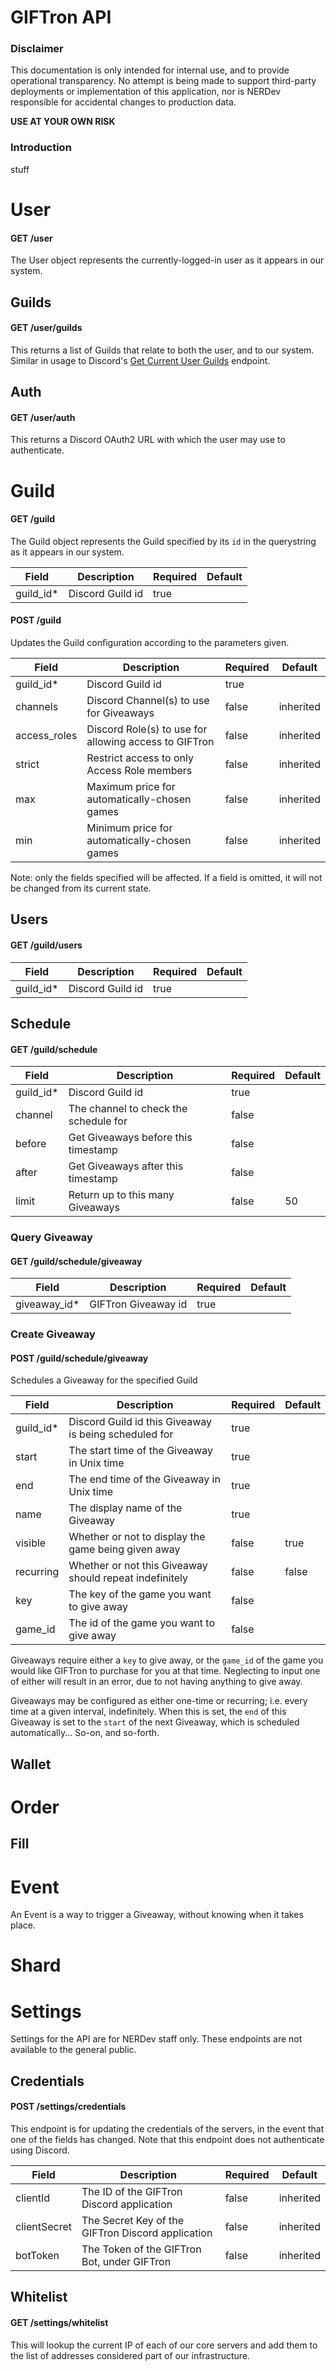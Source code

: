 # GIFTron API
### Disclaimer
This documentation is only intended for internal use, and to provide operational transparency. No attempt is being made to support third-party deployments or implementation of this application, nor is NERDev responsible for accidental changes to production data.

**USE AT YOUR OWN RISK**

### Introduction
stuff

# User
#### GET /user
The User object represents the currently-logged-in user as it appears in our system.

## Guilds
#### GET /user/guilds
This returns a list of Guilds that relate to both the user, and to our system. Similar in usage to Discord's [Get Current User Guilds](https://discordapp.com/developers/docs/resources/user#get-current-user-guilds "Discord Documentation") endpoint.

## Auth
#### GET /user/auth
This returns a Discord OAuth2 URL with which the user may use to authenticate.


# Guild
#### GET /guild
The Guild object represents the Guild specified by its `id` in the querystring as it appears in our system.

| Field        | Description                                             | Required      | Default       |
| ---          | ---                                                     | ---           | ---           |
| guild_id*    | Discord Guild id                                        | true          |               |

#### POST /guild

Updates the Guild configuration according to the parameters given.

| Field        | Description                                             | Required      | Default       |
| ---          | ---                                                     | ---           | ---           |
| guild_id*    | Discord Guild id                                        | true          |               |
| channels     | Discord Channel(s) to use for Giveaways                 | false         | inherited     |
| access_roles | Discord Role(s) to use for allowing access to GIFTron   | false         | inherited     |
| strict       | Restrict access to only Access Role members             | false         | inherited     |
| max          | Maximum price for automatically-chosen games            | false         | inherited     |
| min          | Minimum price for automatically-chosen games            | false         | inherited     |

Note: only the fields specified will be affected. If a field is omitted, it will not be changed from its current state.

## Users
#### GET /guild/users

| Field        | Description                                             | Required      | Default       |
| ---          | ---                                                     | ---           | ---           |
| guild_id*    | Discord Guild id                                        | true          |               |

## Schedule
#### GET /guild/schedule

| Field        | Description                                             | Required      | Default       |
| ---          | ---                                                     | ---           | ---           |
| guild_id*    | Discord Guild id                                        | true          |               |
| channel      | The channel to check the schedule for                   | false         |               |
| before       | Get Giveaways before this timestamp                     | false         |               |
| after        | Get Giveaways after this timestamp                      | false         |               |
| limit        | Return up to this many Giveaways                        | false         | 50            |

### Query Giveaway
#### GET /guild/schedule/giveaway

| Field        | Description                                             | Required      | Default       |
| ---          | ---                                                     | ---           | ---           |
| giveaway_id* | GIFTron Giveaway id                                     | true          |               |

### Create Giveaway
#### POST /guild/schedule/giveaway

Schedules a Giveaway for the specified Guild

| Field        | Description                                             | Required      | Default       |
| ---          | ---                                                     | ---           | ---           |
| guild_id*    | Discord Guild id this Giveaway is being scheduled for   | true          |               |
| start        | The start time of the Giveaway in Unix time             | true          |               |
| end          | The end time of the Giveaway in Unix time               | true          |               |
| name         | The display name of the Giveaway                        | true          |               |
| visible      | Whether or not to display the game being given away     | false         | true          |
| recurring    | Whether or not this Giveaway should repeat indefinitely | false         | false         |
| key          | The key of the game you want to give away               | false         |               |
| game_id      | The id of the game you want to give away                | false         |               |

Giveaways require either a `key` to give away, or the `game_id` of the game you would like GIFTron to purchase for you at that time. Neglecting to input one of either will result in an error, due to not having anything to give away.

Giveaways may be configured as either one-time or recurring; i.e. every time at a given interval, indefinitely. When this is set, the `end` of this Giveaway is set to the `start` of the next Giveaway, which is scheduled automatically... So-on, and so-forth.

## Wallet

# Order
## Fill

# Event
An Event is a way to trigger a Giveaway, without knowing when it takes place.

# Shard

# Settings
Settings for the API are for NERDev staff only. These endpoints are not available to the general public.
## Credentials
#### POST /settings/credentials
This endpoint is for updating the credentials of the servers, in the event that one of the fields has changed.
Note that this endpoint does not authenticate using Discord.

| Field        | Description                                             | Required      | Default       |
| ---          | ---                                                     | ---           | ---           |
| clientId     | The ID of the GIFTron Discord application               | false         | inherited     |
| clientSecret | The Secret Key of the GIFTron Discord application       | false         | inherited     |
| botToken     | The Token of the GIFTron Bot, under GIFTron             | false         | inherited     |

## Whitelist
#### GET /settings/whitelist
This will lookup the current IP of each of our core servers and add them to the list of addresses considered part of our infrastructure.
